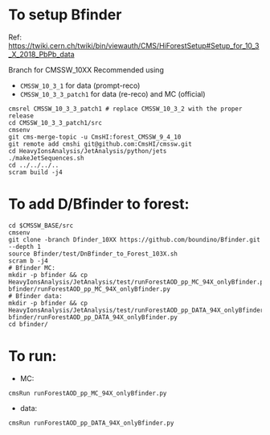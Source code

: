 To setup Bfinder
=====

Ref: https://twiki.cern.ch/twiki/bin/viewauth/CMS/HiForestSetup#Setup_for_10_3_X_2018_PbPb_data

Branch for CMSSW_10XX Recommended using 
* `CMSSW_10_3_1` for data (prompt-reco)
* `CMSSW_10_3_3_patch1` for data (re-reco) and MC (official)

```
cmsrel CMSSW_10_3_3_patch1 # replace CMSSW_10_3_2 with the proper release
cd CMSSW_10_3_3_patch1/src
cmsenv
git cms-merge-topic -u CmsHI:forest_CMSSW_9_4_10
git remote add cmshi git@github.com:CmsHI/cmssw.git
cd HeavyIonsAnalysis/JetAnalysis/python/jets
./makeJetSequences.sh
cd ../../../..
scram build -j4
```

To add D/Bfinder to forest:
=====

```
cd $CMSSW_BASE/src
cmsenv
git clone -branch Dfinder_10XX https://github.com/boundino/Bfinder.git --depth 1
source Bfinder/test/DnBfinder_to_Forest_103X.sh
scram b -j4
# Bfinder MC:
mkdir -p bfinder && cp HeavyIonsAnalysis/JetAnalysis/test/runForestAOD_pp_MC_94X_onlyBfinder.py bfinder/runForestAOD_pp_MC_94X_onlyBfinder.py
# Bfinder data:
mkdir -p bfinder && cp HeavyIonsAnalysis/JetAnalysis/test/runForestAOD_pp_DATA_94X_onlyBfinder.py bfinder/runForestAOD_pp_DATA_94X_onlyBfinder.py
cd bfinder/
```

To run:
=====

* MC:
```
cmsRun runForestAOD_pp_MC_94X_onlyBfinder.py
```
* data:
```
cmsRun runForestAOD_pp_DATA_94X_onlyBfinder.py
```
